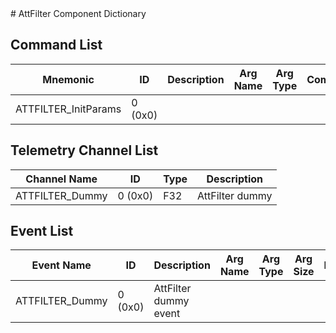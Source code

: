 <title>AttFilter Component Dictionary</title>
# AttFilter Component Dictionary


## Command List

|Mnemonic|ID|Description|Arg Name|Arg Type|Comment
|---|---|---|---|---|---|
|ATTFILTER_InitParams|0 (0x0)|| | |   

## Telemetry Channel List

|Channel Name|ID|Type|Description|
|---|---|---|---|
|ATTFILTER_Dummy|0 (0x0)|F32|AttFilter dummy|

## Event List

|Event Name|ID|Description|Arg Name|Arg Type|Arg Size|Description
|---|---|---|---|---|---|---|
|ATTFILTER_Dummy|0 (0x0)|AttFilter dummy event| | | | |
